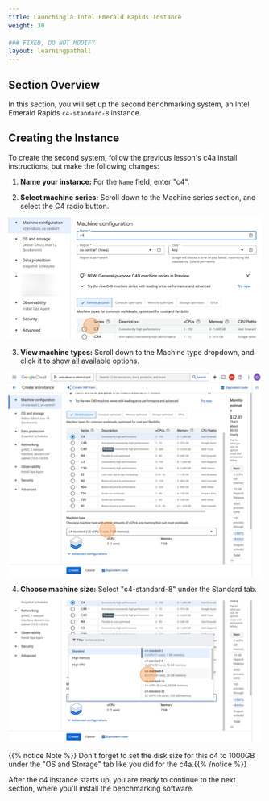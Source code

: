 ```yaml
---
title: Launching a Intel Emerald Rapids Instance
weight: 30

### FIXED, DO NOT MODIFY
layout: learningpathall
---
```


## Section Overview
In this section, you will set up the second benchmarking system, an Intel Emerald Rapids `c4-standard-8` instance.

## Creating the Instance

To create the second system, follow the previous lesson's c4a install instructions, but make the following changes:

1. **Name your instance:** For the `Name` field, enter "c4".

2. **Select machine series:** Scroll down to the Machine series section, and select the C4 radio button.

![](images/launch_c4/3.png)

3. **View machine types:** Scroll down to the Machine type dropdown, and click it to show all available options.

![](images/launch_c4/4.png)

4. **Choose machine size:** Select "c4-standard-8" under the Standard tab.

![](images/launch_c4/5.png)

{{% notice Note %}} Don't forget to set the disk size for this c4 to 1000GB under the "OS and Storage" tab like you did for the c4a.{{% /notice %}}

After the c4 instance starts up, you are ready to continue to the next section, where you'll install the benchmarking software.
